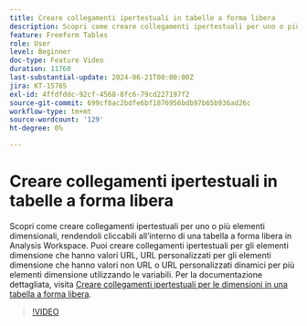 ```yaml
---
title: Creare collegamenti ipertestuali in tabelle a forma libera
description: Scopri come creare collegamenti ipertestuali per uno o più elementi dimensionali, rendendoli cliccabili all’interno di una tabella a forma libera in Analysis Workspace. Puoi creare collegamenti ipertestuali per gli elementi dimensione che hanno valori URL, URL personalizzati per gli elementi dimensione che hanno valori non URL o URL personalizzati dinamici per più elementi dimensione utilizzando le variabili.
feature: Freeform Tables
role: User
level: Beginner
doc-type: Feature Video
duration: 11760
last-substantial-update: 2024-06-21T00:00:00Z
jira: KT-15765
exl-id: 4ffdfddc-92cf-4568-8fc6-79cd227197f2
source-git-commit: 699cf8ac2bdfe6bf1876956bdb97b65b936ad26c
workflow-type: tm+mt
source-wordcount: '129'
ht-degree: 0%

---
```


# Creare collegamenti ipertestuali in tabelle a forma libera

Scopri come creare collegamenti ipertestuali per uno o più elementi dimensionali, rendendoli cliccabili all’interno di una tabella a forma libera in Analysis Workspace. Puoi creare collegamenti ipertestuali per gli elementi dimensione che hanno valori URL, URL personalizzati per gli elementi dimensione che hanno valori non URL o URL personalizzati dinamici per più elementi dimensione utilizzando le variabili. Per la documentazione dettagliata, visita [Creare collegamenti ipertestuali per le dimensioni in una tabella a forma libera](https://experienceleague.adobe.com/en/docs/analytics/analyze/analysis-workspace/visualizations/freeform-table/freeform-table-hyperlinks).

>[!VIDEO](https://video.tv.adobe.com/v/3430411/?learn=on)
